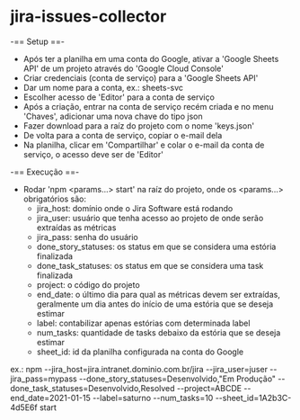 # jira-issues-collector

-== Setup ==-
- Após ter a planilha em uma conta do Google, ativar a 'Google Sheets API' de um projeto através do 'Google Cloud Console'
- Criar credenciais (conta de serviço) para a 'Google Sheets API'
- Dar um nome para a conta, ex.: sheets-svc
- Escolher acesso de 'Editor' para a conta de serviço
- Após a criação, entrar na conta de serviço recém criada e no menu 'Chaves', adicionar uma nova chave do tipo json
- Fazer download para a raíz do projeto com o nome 'keys.json'
- De volta para a conta de serviço, copiar o e-mail dela
- Na planilha, clicar em 'Compartilhar' e colar o e-mail da conta de serviço, o acesso deve ser de 'Editor'

-== Execução ==-
- Rodar 'npm <params...> start' na raíz do projeto, onde os <params...> obrigatórios são:
	- jira_host: domínio onde o Jira Software está rodando
	- jira_user: usuário que tenha acesso ao projeto de onde serão extraídas as métricas
	- jira_pass: senha do usuário
	- done_story_statuses: os status em que se considera uma estória finalizada
	- done_task_statuses: os status em que se considera uma task finalizada
	- project: o código do projeto
	- end_date: o último dia para qual as métricas devem ser extraídas, geralmente um dia antes do início de uma estória que se deseja estimar
	- label: contabilizar apenas estórias com determinada label
	- num_tasks: quantidade de tasks debaixo da estória que se deseja estimar
	- sheet_id: id da planilha configurada na conta do Google

ex.: npm --jira_host=jira.intranet.dominio.com.br/jira --jira_user=juser --jira_pass=mypass --done_story_statuses=Desenvolvido,"Em Produção" --done_task_statuses=Desenvolvido,Resolved --project=ABCDE --end_date=2021-01-15 --label=saturno --num_tasks=10 --sheet_id=1A2b3C-4d5E6f start